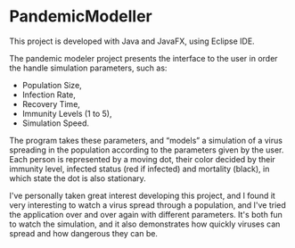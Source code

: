 # PandemicModeller

This project is developed with Java and JavaFX, using Eclipse IDE.
 
The pandemic modeler project presents the interface to the user in order the handle simulation parameters, such as:
- Population Size,
- Infection Rate,
- Recovery Time,
- Immunity Levels (1 to 5),
- Simulation Speed.

The program takes these parameters, and “models” a simulation of a virus spreading in the population according to 
the parameters given by the user. Each person is represented by a moving dot, their color decided by their 
immunity level, infected status (red if infected) and mortality (black), in which state the dot is also stationary.

I've personally taken great interest developing this project, and I found it very interesting to watch a virus spread
through a population, and I've tried the application over and over again with different parameters. It's both fun to
watch the simulation, and it also demonstrates how quickly viruses can spread and how dangerous they can be.
